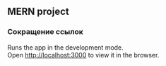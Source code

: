 ## MERN project

### Сокращение ссылок

Runs the app in the development mode.<br />
Open [http://localhost:3000](http://localhost:3000) to view it in the browser.
